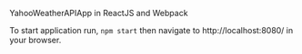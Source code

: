 YahooWeatherAPIApp in ReactJS and Webpack

To start application run, `npm start`
then navigate to http://localhost:8080/ in your browser.
